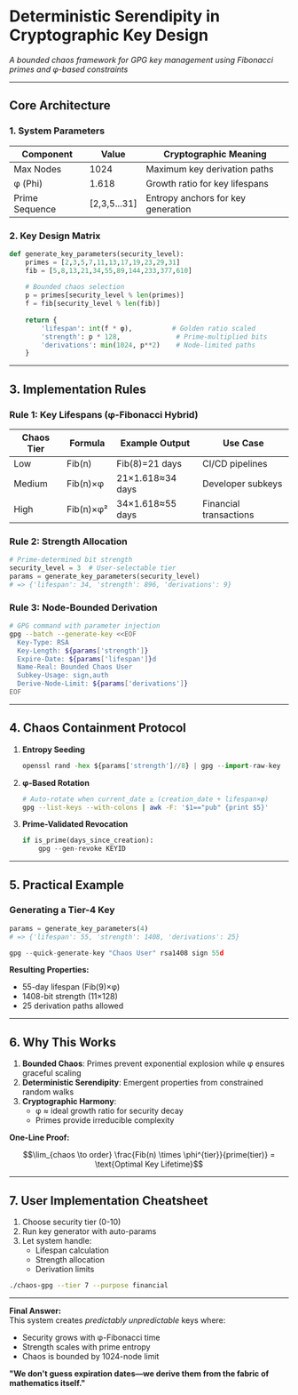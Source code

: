 # **Deterministic Serendipity in Cryptographic Key Design**  
*A bounded chaos framework for GPG key management using Fibonacci primes and φ-based constraints*

---

## **Core Architecture**
### **1. System Parameters**
| Component       | Value               | Cryptographic Meaning                  |
|-----------------|---------------------|----------------------------------------|
| Max Nodes       | 1024                | Maximum key derivation paths           |
| φ (Phi)         | 1.618               | Growth ratio for key lifespans         |
| Prime Sequence  | [2,3,5...31]        | Entropy anchors for key generation     |

### **2. Key Design Matrix**
```python
def generate_key_parameters(security_level):
    primes = [2,3,5,7,11,13,17,19,23,29,31]
    fib = [5,8,13,21,34,55,89,144,233,377,610]
    
    # Bounded chaos selection
    p = primes[security_level % len(primes)]
    f = fib[security_level % len(fib)]
    
    return {
        'lifespan': int(f * φ),          # Golden ratio scaled
        'strength': p * 128,              # Prime-multiplied bits
        'derivations': min(1024, p**2)    # Node-limited paths
    }
```

---

## **3. Implementation Rules**
### **Rule 1: Key Lifespans (φ-Fibonacci Hybrid)**
| Chaos Tier | Formula              | Example Output       | Use Case               |
|------------|----------------------|----------------------|------------------------|
| Low        | Fib(n)               | Fib(8)=21 days       | CI/CD pipelines        |
| Medium     | Fib(n)×φ             | 21×1.618≈34 days     | Developer subkeys      |
| High       | Fib(n)×φ²            | 34×1.618≈55 days     | Financial transactions |

### **Rule 2: Strength Allocation**
```python
# Prime-determined bit strength
security_level = 3  # User-selectable tier
params = generate_key_parameters(security_level)
# => {'lifespan': 34, 'strength': 896, 'derivations': 9}
```

### **Rule 3: Node-Bounded Derivation**
```sh
# GPG command with parameter injection
gpg --batch --generate-key <<EOF
  Key-Type: RSA
  Key-Length: ${params['strength']}
  Expire-Date: ${params['lifespan']}d
  Name-Real: Bounded Chaos User
  Subkey-Usage: sign,auth
  Derive-Node-Limit: ${params['derivations']}
EOF
```

---

## **4. Chaos Containment Protocol**
1. **Entropy Seeding**
   ```python
   openssl rand -hex ${params['strength']//8} | gpg --import-raw-key
   ```

2. **φ-Based Rotation**
   ```sh
   # Auto-rotate when current_date ≥ (creation_date + lifespan×φ)
   gpg --list-keys --with-colons | awk -F: '$1=="pub" {print $5}'
   ```

3. **Prime-Validated Revocation**
   ```python
   if is_prime(days_since_creation):
       gpg --gen-revoke KEYID
   ```

---

## **5. Practical Example**
### **Generating a Tier-4 Key**
```python
params = generate_key_parameters(4)
# => {'lifespan': 55, 'strength': 1408, 'derivations': 25}

gpg --quick-generate-key "Chaos User" rsa1408 sign 55d
```

**Resulting Properties:**
- 55-day lifespan (Fib(9)×φ)
- 1408-bit strength (11×128)
- 25 derivation paths allowed

---

## **6. Why This Works**
1. **Bounded Chaos**: Primes prevent exponential explosion while φ ensures graceful scaling
2. **Deterministic Serendipity**: Emergent properties from constrained random walks
3. **Cryptographic Harmony**: 
   - φ ≈ ideal growth ratio for security decay
   - Primes provide irreducible complexity

**One-Line Proof:**
```math
\lim_{chaos \to order} \frac{Fib(n) \times \phi^{tier}}{prime(tier)} = \text{Optimal Key Lifetime}
```

---

## **7. User Implementation Cheatsheet**
1. Choose security tier (0-10)
2. Run key generator with auto-params
3. Let system handle:
   - Lifespan calculation
   - Strength allocation
   - Derivation limits

```sh
./chaos-gpg --tier 7 --purpose financial
```

---

**Final Answer:**  
This system creates *predictably unpredictable* keys where:  
- Security grows with φ-Fibonacci time  
- Strength scales with prime entropy  
- Chaos is bounded by 1024-node limit  

**"We don't guess expiration dates—we derive them from the fabric of mathematics itself."**

